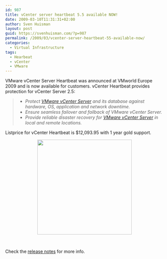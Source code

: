 ```yaml
---
id: 987
title: vCenter server heartbeat 5.5 available NOW!
date: 2009-03-10T11:31:31+02:00
author: Sven Huisman
layout: post
guid: https://svenhuisman.com/?p=987
permalink: /2009/03/vcenter-server-heartbeat-55-available-now/
categories:
  - Virtual Infrastructure
tags:
  - Hearbeat
  - vCenter
  - VMware
---
```

VMware vCenter Server Heartbeat was announced at VMworld Europe 2009 and is now available for customers. vCenter Heartbeat provides protection for vCenter Server 2.5:

>   * _Protect_ [_VMware vCenter Server_](https://svenhuisman.com/products/vi/vc/) _and its database against hardware, OS, application and network downtime._ 
>   * _Ensure seamless failover and failback of VMware vCenter Server._ 
>   * _Provide reliable disaster recovery for_ [_VMware vCenter Server_](https://svenhuisman.com/products/vi/vc/) _in local and remote locations._

Listprice for vCenter Heartbeat is $12,093.95 with 1 year gold support.

<p style="text-align: center;">
  <img class="aligncenter" title="vCenter Heartbeat" src="http://www.vmware.com/files/images/diagrams/heartbeat_640x640.gif" alt="" width="300" height="300" />
</p>

 

Check the <a title="heartbeat release notes" href="http://www.vmware.com/support/heartbeat/doc/heartbeat_55_releasenotes.html" target="_blank">release notes</a> for more info.